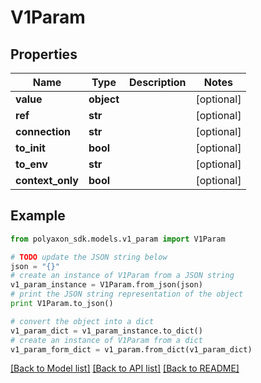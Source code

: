 # V1Param


## Properties
Name | Type | Description | Notes
------------ | ------------- | ------------- | -------------
**value** | **object** |  | [optional] 
**ref** | **str** |  | [optional] 
**connection** | **str** |  | [optional] 
**to_init** | **bool** |  | [optional] 
**to_env** | **str** |  | [optional] 
**context_only** | **bool** |  | [optional] 

## Example

```python
from polyaxon_sdk.models.v1_param import V1Param

# TODO update the JSON string below
json = "{}"
# create an instance of V1Param from a JSON string
v1_param_instance = V1Param.from_json(json)
# print the JSON string representation of the object
print V1Param.to_json()

# convert the object into a dict
v1_param_dict = v1_param_instance.to_dict()
# create an instance of V1Param from a dict
v1_param_form_dict = v1_param.from_dict(v1_param_dict)
```
[[Back to Model list]](../README.md#documentation-for-models) [[Back to API list]](../README.md#documentation-for-api-endpoints) [[Back to README]](../README.md)



